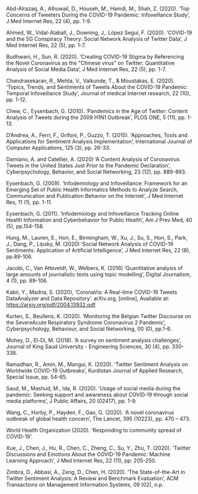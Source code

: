 
Abd-Alrazaq, A., Alhuwail, D., Househ, M., Hamdi, M., Shah, Z. (2020). ‘Top Concerns of Tweeters During the COVID-19 Pandemic: Infoveillance Study’, J Med Internet Res, 22 (4), pp. 1-9. 

Ahmed, W., Vidal-Alaball, J., Downing, J,. López Seguí, F. (2020). ‘COVID-19 and the 5G Conspiracy Theory: Social Network Analysis of Twitter Data’, J Med Internet Res, 22 (5), pp. 1-7. 

Budhwani, H., Sun, R. (2020). ‘Creating COVID-19 Stigma by Referencing the Novel Coronavirus as the "Chinese virus" on Twitter: Quantitative Analysis of Social Media Data’, J Med Internet Res, 22 (5), pp. 1-7. 

Chandrasekaran, R., Mehta, V., Valkunde, T., & Moustakas, E. (2020). ‘Topics, Trends, and Sentiments of Tweets About the COVID-19 Pandemic: Temporal Infoveillance Study’, Journal of medical Internet research, 22 (10), pp. 1-12.

Chew, C., Eysenbach, G. (2010). ‘Pandemics in the Age of Twitter: Content Analysis of Tweets during the 2009 H1N1 Outbreak’, PLOS ONE, 5 (11), pp. 1-13. 

D’Andrea, A., Ferri, F., Grifoni, P., Guzzo, T. (2015). ‘Approaches, Tools and Applications for Sentiment Analysis Implementation’, International Journal of Computer Applications, 125 (3), pp. 26-33.

Damiano, A. and Catellier, A. (2020) ‘A Content Analysis of Coronavirus Tweets in the United States Just Prior to the Pandemic Declaration’, Cyberpsychology, Behavior, and Social Networking, 23 (12), pp. 889-893.

Eysenbach, G. (2009). ‘Infodemiology and Infoveillance: Framework for an Emerging Set of Public Health Informatics Methods to Analyze Search, Communication and Publication Behavior on the Internet’, J Med Internet Res, 11 (1), pp. 1-11. 

Eysenbach, G. (2011). ‘Infodemiology and Infoveillance Tracking Online Health Information and Cyberbehavior for Public Health’, Am J Prev Med, 40 (5), pp.154-158. 

Hung, M., Lauren, E., Hon, E., Birmingham, W., Xu, J., Su, S., Hon, S., Park, J., Dang, P., Lipsky, M. (2020) ‘Social Network Analysis of COVID-19 Sentiments: Application of Artificial Intelligence’, J Med Internet Res, 22 (8), pp.89-106.

Jacobi, C., Van Atteveldt, W., Welbers, K. (2016) ‘Quantitative analysis of large amounts of journalistic texts using topic modelling’, Digital Journalism, 4 (1), pp. 89-106.

Kabir, Y., Madria, S. (2020), ‘CoronaVis: A Real-time COVID-19 Tweets DataAnalyzer and Data Repository’. arXiv.org, [online], Available at: https://arxiv.org/pdf/2004.13932.pdf.

Kurten, S., Beullens, K. (2020). ‘Monitoring the Belgian Twitter Discourse on the SevereAcute Respiratory Syndrome Coronavirus 2 Pandemic’, Cyberpsychology, Behaviour, and Social Networking, 00 (0), pp.1-6.

Mohey, D., El-Di, M. (2018). ‘A survey on sentiment analysis challenges’, Journal of King Saud University - Engineering Sciences, 30 (4), pp. 330-338. 

Ramadhan, R., Amin, M., Mangui, K. (2020). ‘Twitter Sentiment Analysis on Worldwide COVID-19 Outbreaks’, Kurdistan Journal of Applied Research, Special Issue, pp. 54-65.

Saud, M., Mashud, M., Ida, R. (2020). ‘Usage of social media during the pandemic: Seeking support and awareness about COVID‐19 through social media platforms’, J Public Affairs, 20 (02417), pp. 1-9. 

Wang, C., Horby, P., Hayden, F., Gao, G. (2020). ‘A novel coronavirus outbreak of global health concern’, The Lancet, 395 (10223), pp. 470 – 473.

World Health Organization (2020). ‘Responding to community spread of COVID-19’. 

Xue, J., Chen, J., Hu, R., Chen, C., Zheng, C., Su, Y., Zhu, T. (2020). ‘Twitter Discussions and Emotions About the COVID-19 Pandemic: Machine Learning Approach’, J Med Internet Res, 22 (11), pp: 205-250.

Zimbra, D., Abbasi, A., Zeng, D., Chen, H. (2020). ‘The State-of-the-Art in Twitter Sentiment Analysis: A Review and Benchmark Evaluation’, ACM Transactions on Management Information Systems, 09 (02), n.p.

